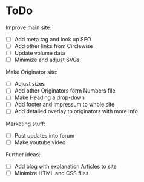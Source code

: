 # ToDo

Improve main site:
- [ ] Add meta tag and look up SEO
- [ ] Add other links from Circlewise
- [ ] Update volume data
- [ ] Minimize and adjust SVGs

Make Originator site:
- [ ] Adjust sizes 
- [ ] Add other Originators form Numbers file
- [ ] Make Heading a drop-down
- [ ] Add footer and Impressum to whole site
- [ ] Add detailed overlay to originators with more info

Marketing stuff:
- [ ] Post updates into forum
- [ ] Make youtube video

Further ideas: 
- [ ] Add blog with explanation Articles to site
- [ ] Minimize HTML and CSS files